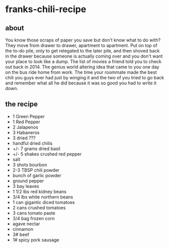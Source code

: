 # franks-chili-recipe

## about
You know those scraps of paper you save but don't know what to do with? They move from drawer to drawer, apartment to apartment. Put on top of the to-do pile, only to get relegated to the later pile, and then shoved back in the drawer because someone is actually coming over and you don't want your place to look like a dump. The list of movies a friend told you to check out back in 2014. The genius world altering idea that came to you one day on the bus ride home from work. The time your roommate made the best chili you guys ever had just by winging it and the two of you tried to go back and remember what all he did because it was so good you had to write it down.

## the recipe

<body>
    <ul>
        <li>1 Green Pepper</li>
        <li>1 Red Pepper</li>
        <li class="">2 Jalapenos</li>
        <li class="">3 Habaneros</li>
        <li class="">3 dried ??? </li>
        <li class="">handful dried chilis</li>
        <li class="">+/- 7 grams dried basil</li>
        <li class="">+/- 5 shakes crushed red pepper</li>
        <li class="">salt</li>
        <li class="">3 shots bourbon</li>
        <li class="">2-3 TBSP chili powder</li>
        <li class="">bunch of garlic powder</li>
        <li class="">ground pepper</li>
        <li class="">3 bay leaves</li>
        <li class="">1 1/2 lbs red kidney beans</li>
        <li class="">3/4 lbs white northern beans</li>
        <li class="">1 can gigantic diced tomatoes</li>
        <li class="">2 cans crushed tomatoes</li>
        <li class="">3 cans tomato paste</li>
        <li class=""> 3/4 bag frozen corn</li>
        <li class="">agave nectar</li>
        <li class="">cinnamon</li>
        <li class="">3# beef</li>
        <li class="">1# spicy pork sausage</li>
    </ul>
</body>